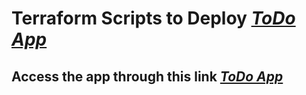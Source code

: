 # Terraform Scripts to Deploy [*ToDo App*](https://github.com/JasonMDev/rails-to-do)

## Access the app through this link [*ToDo App*](http://lb-todo-781006547.us-east-1.elb.amazonaws.com)
